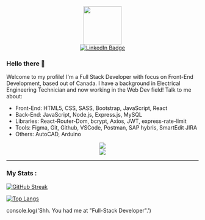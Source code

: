 <div id="header" align="center">
  <img src="https://media.giphy.com/media/M9gbBd9nbDrOTu1Mqx/giphy.gif" width="100"/>
</div>

<div id="badges" align="center">
  <a href="https://www.linkedin.com/in/jacky-du-ctech/">
    <img src="https://img.shields.io/badge/LinkedIn-blue?style=for-the-badge&logo=linkedin&logoColor=white" alt="LinkedIn Badge"/>
  </a>
</div>

### Hello there 👋
<p>Welcome to my profile! I'm a Full Stack Developer with focus on Front-End Development, based out of Canada. I have a background in Electrical Engineering Technician and now working in the Web Dev field! Talk to me about:</p>

<ul>
  <li>Front-End: HTML5, CSS, SASS, Bootstrap, JavaScript, React</li>
  <li>Back-End: JavaScript, Node.js, Express.js, MySQL</li>
  <li>Libraries: React-Router-Dom, bcrypt, Axios, JWT, express-rate-limit</li>
  <li>Tools: Figma, Git, Github, VSCode, Postman, SAP hybris, SmartEdit JIRA</li>
  <li>Others: AutoCAD, Arduino</li>
</ul>

<p align="center">
  <a href="https://skillicons.dev">
    <img src="https://skillicons.dev/icons?i=html,css,sass,bootstrap,js,react,nodejs,express"/> <br>
    <img src="https://skillicons.dev/icons?i=mysql,figma,git,github,vscode,autocad,arduino"/>
  </a>
</p>

---

### My Stats :

[![GitHub Streak](https://streak-stats.demolab.com?user=jacky-ui&theme=tokyonight)](https://git.io/streak-stats)

[![Top Langs](https://github-readme-stats.vercel.app/api/top-langs/?username=jacky-ui&layout=compact&theme=vision-friendly-dark)](https://github.com/anuraghazra/github-readme-stats)

<p>console.log('Shh. You had me at "Full-Stack Developer".')</p>
